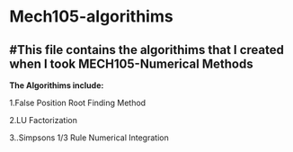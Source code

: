 # Mech105-algorithims
#This file contains the algorithims that I created when I took MECH105-Numerical Methods
-----------------------------------------------------------------


**The Algorithims include:**

1.False Position Root Finding Method

2.LU Factorization

3..Simpsons 1/3 Rule Numerical Integration
